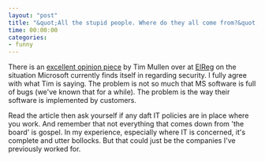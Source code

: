 ```yaml
---
layout: "post"
title: "&quot;All the stupid people. Where do they all come from?&quot;"
time: 00:00:00
categories: 
- funny
---
```

There is an <a href="http://www.theregister.co.uk/content/55/33737.html" target="_blank">excellent opinion piece</a> by Tim Mullen over at <a href="http://www.theregister.co.uk/" target="_blank">ElReg</a> on the situation Microsoft currently finds itself in regarding security. I fully agree with what Tim is saying. The problem is not so much that MS software is full of bugs (we've known that for a while). The problem is the way their software is implemented by customers.

Read the article then ask yourself if any daft IT policies are in place where you work. And remember that not everything that comes down from 'the board' is gospel. In my experience, especially where IT is concerned, it's complete and utter bollocks. But that could just be the companies I've previously worked for.